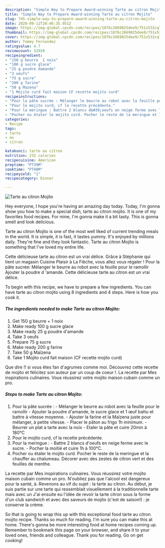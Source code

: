 ```yaml
---
description: "Simple Way to Prepare Award-winning Tarte au citron Mojito"
title: "Simple Way to Prepare Award-winning Tarte au citron Mojito"
slug: 745-simple-way-to-prepare-award-winning-tarte-au-citron-mojito
date: 2020-09-12T20:46:35.951Z
image: https://img-global.cpcdn.com/recipes/1876c2669825dee9/751x532cq70/tarte-au-citron-mojito-photo-principale-de-la-recette.jpg
thumbnail: https://img-global.cpcdn.com/recipes/1876c2669825dee9/751x532cq70/tarte-au-citron-mojito-photo-principale-de-la-recette.jpg
cover: https://img-global.cpcdn.com/recipes/1876c2669825dee9/751x532cq70/tarte-au-citron-mojito-photo-principale-de-la-recette.jpg
author: Tommy Fernandez
ratingvalue: 4.7
reviewcount: 32920
recipeingredient:
- "150 g beurre  1 noix"
- "100 g sucre glace"
- "25 g poudre damande"
- "3 oeufs"
- "75 g sucre"
- "200 g farine"
- "50 g Mazena"
- "1 Mojito curd fait maison CF recette mojito curd"
recipeinstructions:
- "Pour la pâte sucrée : Mélanger le beurre au robot avec la feuille pour le ramollir  Ajouter la poudre d&#39;amande, le sucre glace et 1 œuf battu et battre à vitesse moyenne. Ajouter la farine et la Maïzena juste pour mélanger, à petite vitesse. Placer le pâton au frigo 1h minimum. Beurrer un plat a tarte avec la noix Etaler la pâte et cuire 20min à 180°C"
- "Pour le mojito curd, cf la recette précédente."
- "Pour la meringue : Battre 2 blancs d&#39;oeufs en neige ferme avec le sucre. Pocher la moitié et cuire 1h à 100°C."
- "Pocher ou étaler le mojito curd. Pocher le reste de la meringue et la chauffer au chalumeau. Décorer avec des zestes de citron vert et des feuilles de menthe."
categories:
- Recipe
tags:
- tarte
- au
- citron

katakunci: tarte au citron 
nutrition: 232 calories
recipecuisine: American
preptime: "PT39M"
cooktime: "PT48M"
recipeyield: "1"
recipecategory: Dinner

---
```



![Tarte au citron Mojito](https://img-global.cpcdn.com/recipes/1876c2669825dee9/751x532cq70/tarte-au-citron-mojito-photo-principale-de-la-recette.jpg)

Hey everyone, I hope you're having an amazing day today. Today, I'm gonna show you how to make a special dish, tarte au citron mojito. It is one of my favorites food recipes. For mine, I'm gonna make it a bit tasty. This is gonna smell and look delicious.

Tarte au citron Mojito is one of the most well liked of current trending meals in the world. It is simple, it is fast, it tastes yummy. It's enjoyed by millions daily. They're fine and they look fantastic. Tarte au citron Mojito is something that I've loved my entire life.

Cette délicieuse tarte au citron est un vrai délice. Grâce à Stéphanie qui tient un magasin Cuisine Plaisir à La Flèche, vous allez vous régaler ! Pour la pâte sucrée: Mélanger le beurre au robot avec la feuille pour le ramollir Ajouter la poudre d &#39;amande. Cette délicieuse tarte au citron est un vrai délice.


To begin with this recipe, we have to prepare a few ingredients. You can have tarte au citron mojito using 8 ingredients and 4 steps. Here is how you cook it.

<!--inarticleads1-->

##### The ingredients needed to make Tarte au citron Mojito:

1. Get 150 g beurre + 1 noix
1. Make ready 100 g sucre glace
1. Make ready 25 g poudre d&#39;amande
1. Take 3 oeufs
1. Prepare 75 g sucre
1. Make ready 200 g farine
1. Take 50 g Maïzena
1. Take 1 Mojito curd fait maison (CF recette mojito curd)


Que dire !! si vous êtes fan d&#39;agrumes comme moi. Découvrez cette recette de mojito et félicitez son auteur par un coup de coeur !. La recette par Mes inspirations culinaires. Vous réussirez votre mojito maison cubain comme un pro. 

<!--inarticleads2-->

##### Steps to make Tarte au citron Mojito:

1. Pour la pâte sucrée : - Mélanger le beurre au robot avec la feuille pour le ramollir  - Ajouter la poudre d&#39;amande, le sucre glace et 1 œuf battu et battre à vitesse moyenne. - Ajouter la farine et la Maïzena juste pour mélanger, à petite vitesse. - Placer le pâton au frigo 1h minimum. - Beurrer un plat a tarte avec la noix - Etaler la pâte et cuire 20min à 180°C
1. Pour le mojito curd, cf la recette précédente.
1. Pour la meringue : - Battre 2 blancs d&#39;oeufs en neige ferme avec le sucre. - Pocher la moitié et cuire 1h à 100°C.
1. Pocher ou étaler le mojito curd. Pocher le reste de la meringue et la chauffer au chalumeau. Décorer avec des zestes de citron vert et des feuilles de menthe.


La recette par Mes inspirations culinaires. Vous réussirez votre mojito maison cubain comme un pro. N&#39;oubliez pas que l&#39;alcool est dangereux pour la santé, à. Revenons au vif du sujet : la tarte au citron. Au début, je suis partie sur une tarte qui ressemblait visuellement à la traditionnelle tarte mais avec un J&#39;ai ensuite eu l&#39;idée de revoir la tarte citron sous la forme d&#39;un club sandwich et avec des saveurs de mojito (c&#39;est de saison!) : je conserve la crème. 

So that is going to wrap this up with this exceptional food tarte au citron mojito recipe. Thanks so much for reading. I'm sure you can make this at home. There's gonna be more interesting food at home recipes coming up. Remember to bookmark this page on your browser, and share it to your loved ones, friends and colleague. Thank you for reading. Go on get cooking!
